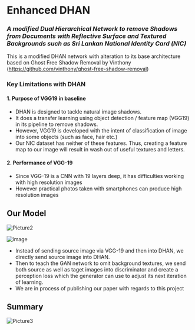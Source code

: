 # Enhanced DHAN

### _A modified Dual Hierarchical Network to remove Shadows from Documents with Reflective Surface and Textured Backgrounds such as Sri Lankan National Identity Card (NIC)_

This is a modified DHAN network with alteration to its base architecture based on Ghost Free Shadow Removal by Vinthony (https://github.com/vinthony/ghost-free-shadow-removal)

### Key Limitations with DHAN

#### 1.  Purpose of VGG19 in baseline

- DHAN is designed to tackle natural image shadows. 
- It does a transfer learning using object detection / feature map (VGG19) in its pipeline to remove shadows.
- However, VGG19 is developed with the intent of classification of image into some objects (such as face, hair etc.)
- Our NIC dataset has neither of these features. Thus, creating a feature map to our image will result in wash out of useful textures and letters.

#### 2. Performance of VGG-19

- Since VGG-19 is a CNN with 19 layers deep, it has difficulties working with high resolution images
- However practical photos taken with smartphones can produce high resolution images

## Our Model

![Picture2](https://user-images.githubusercontent.com/46846338/167256407-ddea1a4b-3cfd-43cd-ab6b-75cea37efa00.svg)

![image](https://user-images.githubusercontent.com/46846338/167256427-e2c35e01-9cf8-410a-a9a9-b5ab7bc0cb4c.png)

- Instead of sending source image via VGG-19 and then into DHAN, we directly send source image into DHAN.
- Then to teach the GAN network to omit background textures, we send both source as well as taget images into discriminator and create a perception loss which the generator can use to adjust its next iteration of learning.
- We are in process of publishing our paper with regards to this project

## Summary

![Picture3](https://user-images.githubusercontent.com/46846338/167256455-3047bcb5-3ec0-4178-b210-4dd8a1cb817c.svg)
